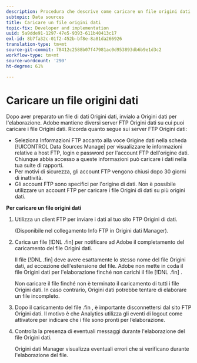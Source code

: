 ```yaml
---
description: Procedura che descrive come caricare un file origini dati.
subtopic: Data sources
title: Caricare un file origini dati
topic-fix: Developer and implementation
uuid: 5a9dde91-1297-47e5-9393-611b40413c17
exl-id: 8b7fa32c-01f2-452b-bf8e-8a81da266926
translation-type: tm+mt
source-git-commit: 78412c2588b07f47981ac0d953893db6b9e1d3c2
workflow-type: tm+mt
source-wordcount: '290'
ht-degree: 61%

---
```


# Caricare un file origini dati

Dopo aver preparato un file di dati Origini dati, invialo a Origini dati per l&#39;elaborazione. Adobe mantiene diversi server FTP Origini dati su cui puoi caricare i file Origini dati. Ricorda quanto segue sui server FTP Origini dati:

* Seleziona Informazioni FTP accanto alla voce Origine dati nella scheda [!UICONTROL Data Sources Manage] per visualizzare le informazioni relative a host FTP, login e password per l&#39;account FTP dell&#39;origine dati. Chiunque abbia accesso a queste informazioni può caricare i dati nella tua suite di rapporti.
* Per motivi di sicurezza, gli account FTP vengono chiusi dopo 30 giorni di inattività.
* Gli account FTP sono specifici per l&#39;origine di dati. Non è possibile utilizzare un account FTP per caricare i file Origini di dati su più origini dati.

**Per caricare un file origini dati**

1. Utilizza un client FTP per inviare i dati al tuo sito FTP Origini di dati.

   (Disponibile nel collegamento Info FTP in Origini dati Manager).

1. Carica un file [!DNL .fin] per notificare ad Adobe il completamento del caricamento del file Origini dati.

   Il file [!DNL .fin] deve avere esattamente lo stesso nome del file Origini dati, ad eccezione dell&#39;estensione del file. Adobe non mette in coda il file Origini dati per l&#39;elaborazione finché non carichi il file [!DNL .fin] .

   Non caricare il file finché non è terminato il caricamento di tutti i file Origini dati. In caso contrario, Origini dati potrebbe tentare di elaborare un file incompleto.
1. Dopo il caricamento del file .fin , è importante disconnettersi dal sito FTP Origini dati. Il motivo è che Analytics utilizza gli eventi di logout come attivatore per indicare che i file sono pronti per l’elaborazione.
1. Controlla la presenza di eventuali messaggi durante l&#39;elaborazione del file Origini dati.

   Origini dati Manager visualizza eventuali errori che si verificano durante l&#39;elaborazione del file.
